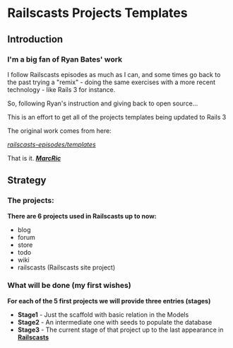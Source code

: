 # Railscasts Projects Templates

## Introduction

### I'm a big fan of Ryan Bates' work

I follow Railscasts episodes as much as I can, and some times go back to the past trying
a "remix" - doing the same exercises with a more recent technology - like Rails 3 for instance.

So, following Ryan's instruction and giving back to open source...

This is an effort to get all of the projects templates being updated to Rails 3

The original work comes from here:

_[railscasts-episodes/templates][rcet]_

That is it. _**[MarcRic][mr]**_

## Strategy

### The projects:

**There are 6 projects used in Railscasts up to now:**

* blog
* forum
* store
* todo
* wiki
* railscasts (Railscasts site project)

### What will be done (my first wishes)

**For each of the 5 first projects we will provide three entries (stages)**

* **Stage1** - Just the scaffold with basic relation in the Models
* **Stage2** - An intermediate one with seeds to populate the database
* **Stage3** - The current stage of that project up to the last appearance in **[Railscasts][rc]**



[rcet]: https://github.com/ryanb/railscasts-episodes/tree/master/templates "ryanb/railscasts-episodes"
[mr]: http://marcric.com
[rc]: http://railscasts.com/
